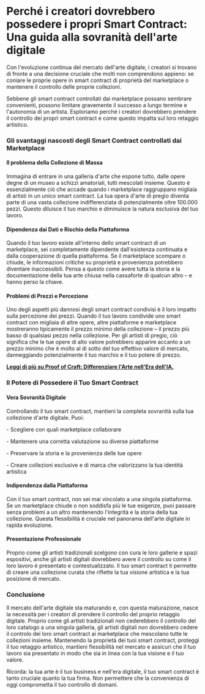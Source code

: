 # Perché i creatori dovrebbero possedere i propri Smart Contract: Una guida alla sovranità dell'arte digitale

Con l'evoluzione continua del mercato dell'arte digitale, i creatori si trovano di fronte a una decisione cruciale che molti non comprendono appieno: se coniare le proprie opere in smart contract di proprietà del marketplace o mantenere il controllo delle proprie collezioni.&#x20;

Sebbene gli smart contract controllati dai marketplace possano sembrare convenienti, possono limitare gravemente il successo a lungo termine e l'autonomia di un artista. Esploriamo perché i creatori dovrebbero prendere il controllo dei propri smart contract e come questo impatta sul loro retaggio artistico.

### Gli svantaggi nascosti degli Smart Contract controllati dai Marketplace <a href="#ember55" id="ember55"></a>

#### Il problema della Collezione di Massa <a href="#ember56" id="ember56"></a>

Immagina di entrare in una galleria d'arte che espone tutto, dalle opere degne di un museo a schizzi amatoriali, tutti mescolati insieme. Questo è essenzialmente ciò che accade quando i marketplace raggruppano migliaia di artisti in un unico smart contract. La tua opera d'arte di pregio diventa parte di una vasta collezione indifferenziata di potenzialmente oltre 100.000 pezzi. Questo diluisce il tuo marchio e diminuisce la natura esclusiva del tuo lavoro.

#### Dipendenza dai Dati e Rischio della Piattaforma <a href="#ember58" id="ember58"></a>

Quando il tuo lavoro esiste all'interno dello smart contract di un marketplace, sei completamente dipendente dall'esistenza continuata e dalla cooperazione di quella piattaforma. Se il marketplace scompare o chiude, le informazioni critiche su proprietà e provenienza potrebbero diventare inaccessibili. Pensa a questo come avere tutta la storia e la documentazione della tua arte chiusa nella cassaforte di qualcun altro – e hanno perso la chiave.

#### Problemi di Prezzi e Percezione <a href="#ember60" id="ember60"></a>

Uno degli aspetti più dannosi degli smart contract condivisi è il loro impatto sulla percezione dei prezzi. Quando il tuo lavoro condivide uno smart contract con migliaia di altre opere, altre piattaforme e marketplace mostreranno tipicamente il prezzo minimo della collezione – il prezzo più basso di qualsiasi pezzo nella collezione. Per gli artisti di pregio, ciò significa che le tue opere di alto valore potrebbero apparire accanto a un prezzo minimo che è molto al di sotto del tuo effettivo valore di mercato, danneggiando potenzialmente il tuo marchio e il tuo potere di prezzo.

[**Leggi di più su Proof of Craft: Differenziare l'Arte nell'Era dell'IA.**](proof-of-craft-differentiating-art-in-the-age-of-ai.md)

### Il Potere di Possedere il Tuo Smart Contract <a href="#ember62" id="ember62"></a>

#### Vera Sovranità Digitale <a href="#ember63" id="ember63"></a>

Controllando il tuo smart contract, mantieni la completa sovranità sulla tua collezione d'arte digitale. Puoi:

\- Scegliere con quali marketplace collaborare

\- Mantenere una corretta valutazione su diverse piattaforme

\- Preservare la storia e la provenienza delle tue opere

\- Creare collezioni esclusive e di marca che valorizzano la tua identità artistica

#### Indipendenza dalla Piattaforma <a href="#ember69" id="ember69"></a>

Con il tuo smart contract, non sei mai vincolato a una singola piattaforma. Se un marketplace chiude o non soddisfa più le tue esigenze, puoi passare senza problemi a un altro mantenendo l'integrità e la storia della tua collezione. Questa flessibilità è cruciale nel panorama dell'arte digitale in rapida evoluzione.

#### Presentazione Professionale <a href="#ember71" id="ember71"></a>

Proprio come gli artisti tradizionali scelgono con cura le loro gallerie e spazi espositivi, anche gli artisti digitali dovrebbero avere il controllo su come il loro lavoro è presentato e contestualizzato. Il tuo smart contract ti permette di creare una collezione curata che riflette la tua visione artistica e la tua posizione di mercato.

### Conclusione <a href="#ember73" id="ember73"></a>

Il mercato dell'arte digitale sta maturando e, con questa maturazione, nasce la necessità per i creatori di prendere il controllo del proprio retaggio digitale. Proprio come gli artisti tradizionali non cederebbero il controllo del loro catalogo a una singola galleria, gli artisti digitali non dovrebbero cedere il controlo dei loro smart contract ai marketplace che mescolano tutte le collezioni insieme. Mantenendo la proprietà dei tuoi smart contract, proteggi il tuo retaggio artistico, mantieni flessibilità nel mercato e assicuri che il tuo lavoro sia presentato in modo che sia in linea con la tua visione e il tuo valore.

Ricorda: la tua arte è il tuo business e nell'era digitale, il tuo smart contract è tanto cruciale quanto la tua firma. Non permettere che la convenienza di oggi comprometta il tuo controllo di domani.